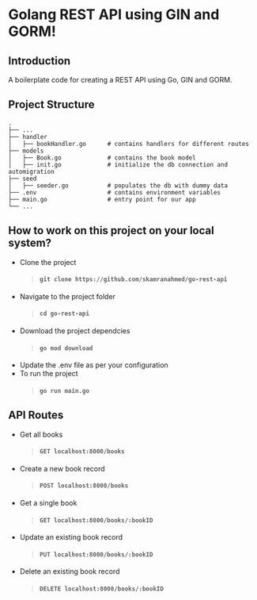 # Golang REST API using GIN and GORM!
## Introduction
A boilerplate code for creating a REST API using Go, GIN and GORM. 
##  Project Structure
    .
    ├── ...
    ├── handler
    │   ├── bookHandler.go      # contains handlers for different routes
    ├── models                  
    │   ├── Book.go             # contains the book model
    │   ├── init.go             # initialize the db connection and automigration
    ├── seed             
    │   ├── seeder.go           # populates the db with dummy data
    ├── .env                    # contains environment variables
    ├── main.go                 # entry point for our app
    └── ...


## How to work on this project on your local system?
- Clone the project
    > #### `git clone https://github.com/skamranahmed/go-rest-api`
- Navigate to the project folder
    > #### `cd go-rest-api`
- Download the project dependcies
    > #### `go mod download`
- Update the .env file as per your configuration
- To run the project
    > #### `go run main.go`

## API Routes
- Get all books
    > #### `GET localhost:8000/books`

- Create a new book record
    > #### `POST localhost:8000/books`

- Get a single book
    > #### `GET localhost:8000/books/:bookID`

- Update an existing book record
    > #### `PUT localhost:8000/books/:bookID`

- Delete an existing book record
    > #### `DELETE localhost:8000/books/:bookID`

